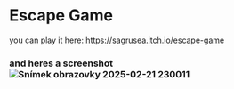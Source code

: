 # Escape Game
you can play it here: https://sagrusea.itch.io/escape-game

### and heres a screenshot![Snímek obrazovky 2025-02-21 230011](https://github.com/user-attachments/assets/0757865f-d94e-4c21-b64c-70e573a1a89e)

